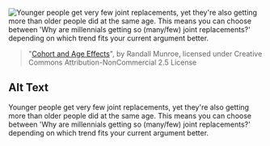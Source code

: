 ![Younger people get very few joint replacements, yet they're also getting more than older people did at the same age. This means you can choose between 'Why are millennials getting so (many/few) joint replacements?' depending on which trend fits your current argument better.](https://imgs.xkcd.com/comics/cohort_and_age_effects.png)
> "[Cohort and Age Effects](https://xkcd.com/2080/)", by Randall Munroe, licensed under Creative Commons Attribution-NonCommercial 2.5 License

## Alt Text
Younger people get very few joint replacements, yet they're also getting more than older people did at the same age. This means you can choose between 'Why are millennials getting so (many/few) joint replacements?' depending on which trend fits your current argument better.
